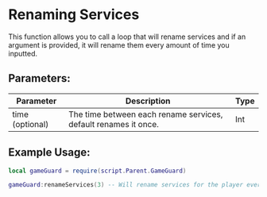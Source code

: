 # Renaming Services
This function allows you to call a loop that will rename services and if an argument is provided, it will rename them every amount of time you inputted.

## Parameters:

| Parameter       | Description                                                     | Type |
| --------------- | --------------------------------------------------------------- | ---- |
| time (optional) | The time between each rename services, default renames it once. | Int  |

## Example Usage:

```lua hl_lines="3" linenums="1"
local gameGuard = require(script.Parent.GameGuard)

gameGuard:renameServices(3) -- Will rename services for the player every 3 seconds.
```
